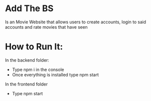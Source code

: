 # Add The BS
Is an Movie Website that allows users to create accounts, login to said accounts and rate movies that have seen

# How to Run It:
In the backend folder:
- Type npm i in the console
- Once everything is installed type npm start
  
In the frontend folder 
- Type npm start
